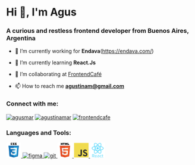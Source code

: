 <h1>Hi 👋, I'm Agus</h1>
<h3>A curious and restless frontend developer from Buenos Aires, Argentina</h3>

- 🔭 I’m currently working for **Endava**(https://endava.com/)

- 🌱 I’m currently learning **React.Js**

- 👯 I’m collaborating at [FrontendCafé](https://frontend.cafe/)

- 📫 How to reach me **agustinam@gmail.com**

<h3 align="left">Connect with me:</h3>
<p align="left">
<a href="https://twitter.com/agusmar" target="blank"><img align="center" src="https://cdn.jsdelivr.net/npm/simple-icons@3.0.1/icons/twitter.svg" alt="agusmar" height="30" width="40" /></a>
<a href="https://linkedin.com/in/agustinamar" target="blank"><img align="center" src="https://cdn.jsdelivr.net/npm/simple-icons@3.0.1/icons/linkedin.svg" alt="agustinamar" height="30" width="40" /></a>
<a href="https://discord.gg/frontendcafe" target="blank"><img align="center" src="https://cdn.jsdelivr.net/npm/simple-icons@3.0.1/icons/discord.svg" alt="frontendcafe" height="30" width="40" /></a>
</p>

<h3 align="left">Languages and Tools:</h3>
<p align="left"> <a href="https://www.w3schools.com/css/" target="_blank"> <img src="https://raw.githubusercontent.com/devicons/devicon/master/icons/css3/css3-original-wordmark.svg" alt="css3" width="40" height="40"/> </a> <a href="https://www.figma.com/" target="_blank"> <img src="https://www.vectorlogo.zone/logos/figma/figma-icon.svg" alt="figma" width="40" height="40"/> </a> <a href="https://git-scm.com/" target="_blank"> <img src="https://www.vectorlogo.zone/logos/git-scm/git-scm-icon.svg" alt="git" width="40" height="40"/> </a> <a href="https://www.w3.org/html/" target="_blank"> <img src="https://raw.githubusercontent.com/devicons/devicon/master/icons/html5/html5-original-wordmark.svg" alt="html5" width="40" height="40"/> </a> <a href="https://developer.mozilla.org/en-US/docs/Web/JavaScript" target="_blank"> <img src="https://raw.githubusercontent.com/devicons/devicon/master/icons/javascript/javascript-original.svg" alt="javascript" width="40" height="40"/> </a> <a href="https://reactjs.org/" target="_blank"> <img src="https://raw.githubusercontent.com/devicons/devicon/master/icons/react/react-original-wordmark.svg" alt="react" width="40" height="40"/> </a> </p>
